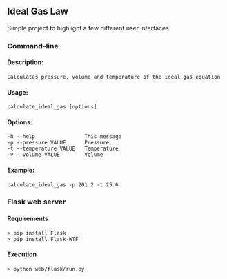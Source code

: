 Ideal Gas Law
-------------

Simple project to highlight a few different user interfaces


### Command-line
#### Description:
    Calculates pressure, volume and temperature of the ideal gas equation

#### Usage:
    calculate_ideal_gas [options]

#### Options:
    -h --help                This message
    -p --pressure VALUE      Pressure
    -t --temperature VALUE   Temperature
    -v --volume VALUE        Volume

#### Example:
    calculate_ideal_gas -p 201.2 -t 25.6


### Flask web server

#### Requirements
    > pip install Flask
    > pip install Flask-WTF

#### Execution
    > python web/flask/run.py